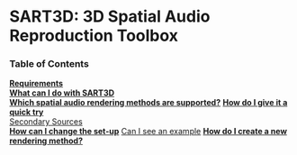 SART3D: 3D Spatial Audio Reproduction Toolbox
=============================================

### Table of Contents

**[Requirements](#requirements)**  
**[What can I do with SART3D](#description)**  
**[Which spatial audio rendering methods are supported?](#methods)** 
**[How do I give it a quick try](#usage)**  
  [Secondary Sources](#secondary-sources)   
**[How can I change the set-up](#changesetup)**
  [Can I see an example](#setupexample)
**[How do I create a new rendering method?](#newmethod)**
  

